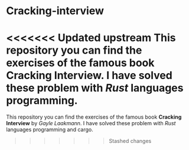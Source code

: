 # Cracking-interview

<<<<<<< Updated upstream
This repository you can find the exercises of the famous book **Cracking Interview**. I have solved these problem with *Rust* languages programming.
=======
This repository you can find the exercises of the famous book **Cracking Interview** by *Gayle Laakmann*. I have solved these problem with *Rust* languages programming and cargo.


>>>>>>> Stashed changes
